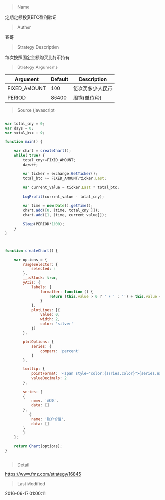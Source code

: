 
> Name

定期定额投资BTC盈利验证

> Author

春哥

> Strategy Description

每次按照固定金额购买比特币持有

> Strategy Arguments



|Argument|Default|Description|
|----|----|----|
|FIXED_AMOUNT|100|每次买多少人民币|
|PERIOD|86400|周期(单位秒)|


> Source (javascript)

``` javascript

var total_cny = 0;
var days = 0;
var total_btc = 0;

function main() {
    
    var chart = createChart();
    while( true) {
        total_cny+=FIXED_AMOUNT;
        days++;
    
        var ticker = exchange.GetTicker();
        total_btc += FIXED_AMOUNT/ticker.Last;
    
        var current_value = ticker.Last * total_btc;
    
        LogProfit(current_value - total_cny);
        
        var time = new Date().getTime();
        chart.add([0, [time, total_cny ]]);
        chart.add([1, [time, current_value]]);
        
        Sleep(PERIOD*1000);
    }
}



function createChart() {

    var options = {
        rangeSelector: {
            selected: 4
        },
        __isStock: true,
        yAxis: {
            labels: {
                formatter: function () {
                    return (this.value > 0 ? ' + ' : '') + this.value + '%';
                }
            },
            plotLines: [{
                value: 0,
                width: 2,
                color: 'silver'
            }]
        },

        plotOptions: {
            series: {
                compare: 'percent'
            }
        },

        tooltip: {
            pointFormat: '<span style="color:{series.color}">{series.name}</span>: <b>{point.y}</b> ({point.change}%)<br/> {point.text}',
            valueDecimals: 2
        },

        series: [ 
        {
            name: '成本',
            data: []
        },
           {
            name: '账户价值',
            data: []
        }
        ]
    };

    return Chart(options);
}



```

> Detail

https://www.fmz.com/strategy/16845

> Last Modified

2016-06-17 01:00:11
